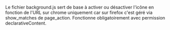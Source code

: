 Le fichier background.js sert de base à activer ou désactiver l'icône en fonction de l'URL sur chrome uniquement car sur firefox c'est géré via show_matches de page_action.
Fonctionne obligatoirement avec permission declarativeContent.
